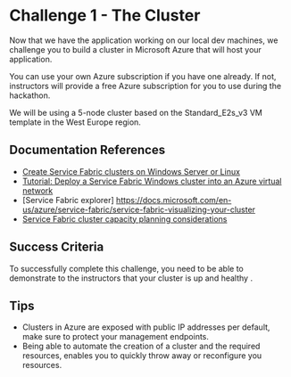 # Challenge 1 - The Cluster

Now that we have the application working on our local dev machines, we challenge you to build a cluster in Microsoft Azure that will host your application.

You can use your own Azure subscription if you have one already. If not, instructors will provide a free Azure subscription for you to use during the hackathon.

We will be using a 5-node cluster based on the Standard_E2s_v3 VM template in the West Europe region.

## Documentation References

- [Create Service Fabric clusters on Windows Server or Linux](https://docs.microsoft.com/en-us/azure/service-fabric/service-fabric-deploy-anywhere)
- [Tutorial: Deploy a Service Fabric Windows cluster into an Azure virtual network](https://docs.microsoft.com/en-us/azure/service-fabric/service-fabric-tutorial-create-vnet-and-windows-cluster)
- [Service Fabric explorer] https://docs.microsoft.com/en-us/azure/service-fabric/service-fabric-visualizing-your-cluster
- [Service Fabric cluster capacity planning considerations](https://docs.microsoft.com/en-us/azure/service-fabric/service-fabric-cluster-capacity)

## Success Criteria

To successfully complete this challenge, you need to be able to demonstrate to the instructors that your cluster is up and healthy
.

## Tips

- Clusters in Azure are exposed with public IP addresses per default, make sure to protect your management endpoints.
- Being able to automate the creation of a cluster and the required resources, enables you to quickly throw away or reconfigure you resources.